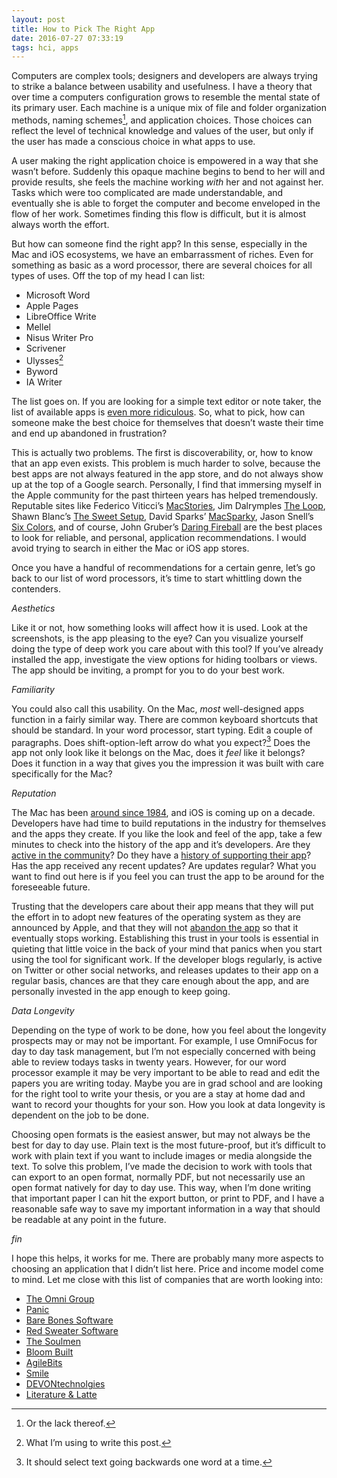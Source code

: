 ```yaml
---
layout: post
title: How to Pick The Right App
date: 2016-07-27 07:33:19
tags: hci, apps
---
```


Computers are complex tools; designers and developers are always trying to strike a balance between usability and usefulness. I have a theory that over time a computers configuration grows to resemble the mental state of its primary user. Each machine is a unique mix of file and folder organization methods, naming schemes[^1], and application choices. Those choices can reflect the level of technical knowledge and values of the user, but only if the user has made a conscious choice in what apps to use. 

A user making the right application choice is empowered in a way that she wasn’t before. Suddenly this opaque machine begins to bend to her will and provide results, she feels the machine working *with* her and not against her. Tasks which were too complicated are made understandable, and eventually she is able to forget the computer and become enveloped in the flow of her work. Sometimes finding this flow is difficult, but it is almost always worth the effort. 

But how can someone find the right app? In this sense, especially in the Mac and iOS ecosystems, we have an embarrassment of riches. Even for something as basic as a word processor, there are several choices for all types of uses. Off the top of my head I can list:

* Microsoft Word
* Apple Pages
* LibreOffice Write
* Mellel
* Nisus Writer Pro
* Scrivener
* Ulysses[^2] 
* Byword
* IA Writer

The list goes on. If you are looking for a simple text editor or note taker, the list of available apps is [even more ridiculous][1]. So, what to pick, how can someone make the best choice for themselves that doesn’t waste their time and end up abandoned in frustration?

This is actually two problems. The first is discoverability, or, how to know that an app even exists. This problem is much harder to solve, because the best apps are not always featured in the app store, and do not always show up at the top of a Google search. Personally, I find that immersing myself in the Apple community for the past thirteen years has helped tremendously. Reputable sites like Federico Viticci’s [MacStories][2], Jim Dalrymples [The Loop][3], Shawn Blanc’s [The Sweet Setup][4], David Sparks’ [MacSparky][5], Jason Snell’s [Six Colors][6], and of course, John Gruber’s [Daring Fireball][7] are the best places to look for reliable, and personal, application recommendations. I would avoid trying to search in either the Mac or iOS app stores. 

Once you have a handful of recommendations for a certain genre, let’s go back to our list of word processors, it’s time to start whittling down the contenders. 

*Aesthetics*

Like it or not, how something looks will affect how it is used. Look at the screenshots, is the app pleasing to the eye? Can you visualize yourself doing the type of deep work you care about with this tool? If you’ve already installed the app, investigate the view options for hiding toolbars or views. The app should be inviting, a prompt for you to do your best work. 

*Familiarity*

You could also call this usability. On the Mac, *most* well-designed apps function in a fairly similar way. There are common keyboard shortcuts that should be standard. In your word processor, start typing. Edit a couple of paragraphs. Does shift-option-left arrow do what you expect?[^3]  Does the app not only look like it belongs on the Mac, does it *feel* like it belongs? Does it function in a way that gives you the impression it was built with care specifically for the Mac? 

*Reputation*

The Mac has been [around since 1984][8], and iOS is coming up on a decade. Developers have had time to build reputations in the industry for themselves and the apps they create. If you like the look and feel of the app, take a few minutes to check into the history of the app and it’s developers. Are they [active in the community][9]? Do they have a [history of supporting their app][10]? Has the app received any recent updates? Are updates regular? What you want to find out here is if you feel you can trust the app to be around for the foreseeable future. 

Trusting that the developers care about their app means that they will put the effort in to adopt new features of the operating system as they are announced by Apple, and that they will not [abandon the app][11] so that it eventually stops working. Establishing this trust in your tools is essential in quieting that little voice in the back of your mind that panics when you start using the tool for significant work.  If the developer blogs regularly, is active on Twitter or other social networks, and releases updates to their app on a regular basis, chances are that they care enough about the app, and are personally invested in the app enough to keep going. 

*Data Longevity*

Depending on the type of work to be done, how you feel about the longevity prospects may or may not be important. For example, I use OmniFocus for day to day task management, but I’m not especially concerned with being able to review todays tasks in twenty years. However, for our word processor example it may be very important to be able to read and edit the papers you are writing today. Maybe you are in grad school and are looking for the right tool to write your thesis, or you are a stay at home dad and want to record your thoughts for your son. How you look at data longevity is dependent on the job to be done.

Choosing open formats is the easiest answer, but may not always be the best for day to day use. Plain text is the most future-proof, but it’s difficult to work with plain text if you want to include images or media alongside the text. To solve this problem, I’ve made the decision to work with tools that can export to an open format, normally PDF, but not necessarily use an open format natively for day to day use. This way, when I’m done writing that important paper I can hit the export button, or print to PDF, and I have a reasonable safe way to save my important information in a way that should be readable at any point in the future. 

*fin*

I hope this helps, it works for me. There are probably many more aspects to choosing an application that I didn’t list here. Price and income model come to mind. Let me close with this list of companies that are worth looking into:

* [The Omni Group][12]
* [Panic][13]
* [Bare Bones Software][14]
* [Red Sweater Software][15]
* [The Soulmen][16]
* [Bloom Built][17]
* [AgileBits][18]
* [Smile][19]
* [DEVONtechnolgies][20]
* [Literature & Latte][21]

[^1]:	Or the lack thereof.

[^2]:	What I’m using to write this post.

[^3]:	It should select text going backwards one word at a time.

[1]:	http://brettterpstra.com/ios-text-editors/
[2]:	https://www.macstories.net
[3]:	http://www.loopinsight.com
[4]:	http://thesweetsetup.com
[5]:	http://macsparky.com
[6]:	https://sixcolors.com
[7]:	http://daringfireball.net
[8]:	http://www.folklore.org/StoryView.py?project=Macintosh&story=1984.txt&sortOrder=Sort+by+Date&topic=The+Launch
[9]:	https://twitter.com/danielpunkass
[10]:	http://www.barebones.com/support/bbedit/archived_notes.html
[11]:	https://forums.plausible.coop/viewforum.php?f=3&sid=8fceb80e324aa20ada5669197e3bbee9
[12]:	https://www.omnigroup.com
[13]:	https://www.panic.com
[14]:	http://www.barebones.com
[15]:	https://red-sweater.com
[16]:	http://www.ulyssesapp.com/team/
[17]:	http://bloombuilt.com
[18]:	https://agilebits.com
[19]:	https://smilesoftware.com
[20]:	http://www.devontechnologies.com
[21]:	http://www.literatureandlatte.com
